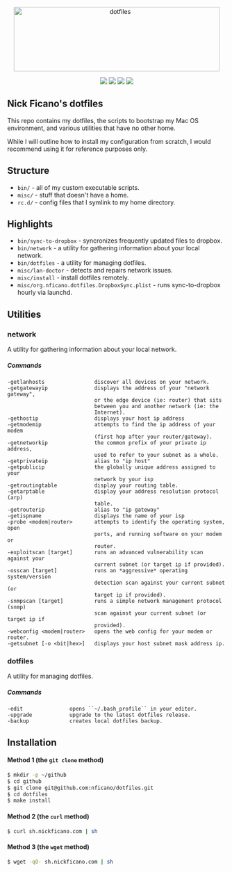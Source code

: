<p align="center">
  <img src="https://s3.amazonaws.com/nf-assets/dotfiles-logo.svg" alt="dotfiles" width="474" height="148" />
  <div align="center">
    <a href="https://travis-ci.org/nficano/dotfiles"><img src="https://travis-ci.org/nficano/dotfiles.svg?branch=master" /></a>
    <img src="https://img.shields.io/github/last-commit/nficano/dotfiles.svg" />
    <img src="https://img.shields.io/github/tag/nficano/dotfiles.svg" />
    <img src="https://img.shields.io/badge/platforms-macos%20%7C%20linux-blue.svg" />
  </div>
</p>

## Nick Ficano's dotfiles

This repo contains my dotfiles, the scripts to bootstrap my Mac OS environment,
and various utilities that have no other home.

While I will outline how to install my configuration from scratch, I would
recommend using it for reference purposes only.

## Structure

- ``bin/`` - all of my custom executable scripts.
- ``misc/`` - stuff that doesn't have a home.
- ``rc.d/`` - config files that I symlink to my home directory.

## Highlights

- ``bin/sync-to-dropbox`` - syncronizes frequently updated files to dropbox.
- ``bin/network`` - a utility for gathering information about your local network.
- ``bin/dotfiles`` - a utility for managing dotfiles.
- ``misc/lan-doctor`` - detects and repairs network issues.
- ``misc/install`` - install dotfiles remotely.
- ``misc/org.nficano.dotfiles.DropboxSync.plist`` - runs sync-to-dropbox hourly via launchd.

## Utilities

### network

A utility for gathering information about your local network.

##### Commands

```
-getlanhosts                discover all devices on your network.
-getgatewayip               displays the address of your "network gateway",
                            or the edge device (ie: router) that sits
                            between you and another network (ie: the
                            Internet).
-gethostip                  displays your host ip address
-getmodemip                 attempts to find the ip address of your modem
                            (first hop after your router/gateway).
-getnetworkip               the common prefix of your private ip address,
                            used to refer to your subnet as a whole.
-getprivateip               alias to "ip host"
-getpublicip                the globally unique address assigned to your
                            network by your isp
-getroutingtable            display your routing table.
-getarptable                display your address resolution protocol (arp)
                            table.
-getrouterip                alias to "ip gateway"
-getispname                 displays the name of your isp
-probe <modem|router>       attempts to identify the operating system, open
                            ports, and running software on your modem or
                            router.
-exploitscan [target]       runs an advanced vulnerability scan against your
                            current subnet (or target ip if provided).
-osscan [target]            runs an *aggressive* operating system/version
                            detection scan against your current subnet (or
                            target ip if provided).
-snmpscan [target]          runs a simple network management protocol (snmp)
                            scan against your current subnet (or target ip if
                            provided).
-webconfig <modem|router>   opens the web config for your modem or router.
-getsubnet [-o <bit|hex>]   displays your host subnet mask address ip.
```

### dotfiles

A utility for managing dotfiles.

##### Commands

```
-edit               opens ``~/.bash_profile`` in your editor.
-upgrade            upgrade to the latest dotfiles release.
-backup             creates local dotfiles backup.
```

## Installation

#### Method 1 (the ``git clone`` method)

```bash
$ mkdir -p ~/github
$ cd github
$ git clone git@github.com:nficano/dotfiles.git
$ cd dotfiles
$ make install
```

#### Method 2 (the ``curl`` method)

```bash
$ curl sh.nickficano.com | sh
```

#### Method 3 (the ``wget`` method)

```bash
$ wget -qO- sh.nickficano.com | sh
```
